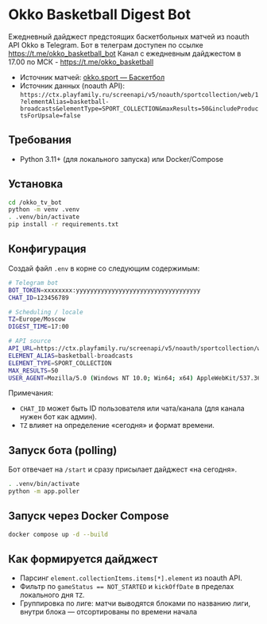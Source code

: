 # Okko Basketball Digest Bot

Ежедневный дайджест предстоящих баскетбольных матчей из noauth API Okko в Telegram.
Бот в телеграм доступен по ссылке https://t.me/okko_basketball_bot
Канал с ежедневным дайджестом в 17.00 по МСК - https://t.me/okko_basketball

- Источник матчей: [okko.sport — Баскетбол](https://okko.sport/sport_collection/basketball-broadcasts)
- Источник данных (noauth API): `https://ctx.playfamily.ru/screenapi/v5/noauth/sportcollection/web/1?elementAlias=basketball-broadcasts&elementType=SPORT_COLLECTION&maxResults=50&includeProductsForUpsale=false`

## Требования
- Python 3.11+ (для локального запуска) или Docker/Compose

## Установка
```bash
cd /okko_tv_bot
python -m venv .venv
. .venv/bin/activate
pip install -r requirements.txt
```

## Конфигурация
Создай файл `.env` в корне со следующим содержимым:
```bash
# Telegram bot
BOT_TOKEN=xxxxxxxx:yyyyyyyyyyyyyyyyyyyyyyyyyyyyyyyyyyy
CHAT_ID=123456789

# Scheduling / locale
TZ=Europe/Moscow
DIGEST_TIME=17:00

# API source
API_URL=https://ctx.playfamily.ru/screenapi/v5/noauth/sportcollection/web/1
ELEMENT_ALIAS=basketball-broadcasts
ELEMENT_TYPE=SPORT_COLLECTION
MAX_RESULTS=50
USER_AGENT=Mozilla/5.0 (Windows NT 10.0; Win64; x64) AppleWebKit/537.36 (KHTML, like Gecko) Chrome/127.0 Safari/537.36

```

Примечания:
- `CHAT_ID` может быть ID пользователя или чата/канала (для канала нужен бот как админ).
- `TZ` влияет на определение «сегодня» и формат времени.

## Запуск бота (polling)
Бот отвечает на `/start` и сразу присылает дайджест «на сегодня».
```bash
. .venv/bin/activate
python -m app.poller
```

## Запуск через Docker Compose

```bash
docker compose up -d --build
```

## Как формируется дайджест
- Парсинг `element.collectionItems.items[*].element` из noauth API.
- Фильтр по `gameStatus == NOT_STARTED` и `kickOffDate` в пределах локального дня `TZ`.
- Группировка по лиге: матчи выводятся блоками по названию лиги, внутри блока — отсортированы по времени начала
